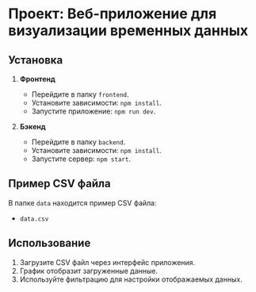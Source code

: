 # Проект: Веб-приложение для визуализации временных данных

## Установка

1. **Фронтенд**
   - Перейдите в папку `frontend`.
   - Установите зависимости: `npm install`.
   - Запустите приложение: `npm run dev`.

2. **Бэкенд**
   - Перейдите в папку `backend`.
   - Установите зависимости: `npm install`.
   - Запустите сервер: `npm start`.

## Пример CSV файла

В папке `data` находится пример CSV файла:
- `data.csv`

## Использование

1. Загрузите CSV файл через интерфейс приложения.
2. График отобразит загруженные данные.
3. Используйте фильтрацию для настройки отображаемых данных.